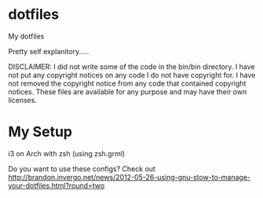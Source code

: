 dotfiles
========

My dotfiles

Pretty self explanitory.....

DISCLAIMER: I did not write some of the code in the bin/bin directory. I have not put any copyright notices on any code I do not have copyright for. I have not removed the copyright notice from any code that contained copyright notices.
These files are available for any purpose and may have their own licenses.

My Setup
========

i3 on Arch with zsh (using zsh.grml)

Do you want to use these configs? Check out http://brandon.invergo.net/news/2012-05-26-using-gnu-stow-to-manage-your-dotfiles.html?round=two
